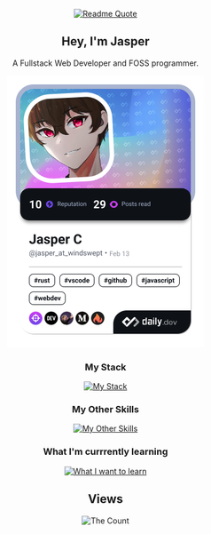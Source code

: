 <!--- &quote=When%20they%20said%20"in%20the%20eye%20of%20the%20beholder"%20they%20were%20talking%20about%20me%20btw&author=Jasper -->
<div align="center">

[![Readme Quote](https://quotes-github-readme.vercel.app/api?type=horizontal&theme=catppuccin_mocha)](https://github.com/jasper-at-windswept)

## Hey, I'm Jasper

A Fullstack Web Developer and FOSS programmer.

<a href="https://app.daily.dev/jasper_at_windswept"><img src="./devcard.png" width="356" alt="Jasper's Dev Card"/></a>

### My Stack

[![My Stack](https://skillicons.dev/icons?i=tailwind,ts,svelte,supabase)](https://skillicons.dev)

### My Other Skills

[![My Other Skills](https://skillicons.dev/icons?i=js,html,css,github,git,gitlab,java,nix,py,vim)](https://skillicons.dev)

### What I'm currrently learning

[![What I want to learn](https://skillicons.dev/icons?i=rust,tauri)](https://skillicons.dev)

</div>







<div align="center">

## Views

<img src="https://count.getloli.com/get/@:jasper-at-windswept?theme=rule34" alt="The Count" />

<div>
